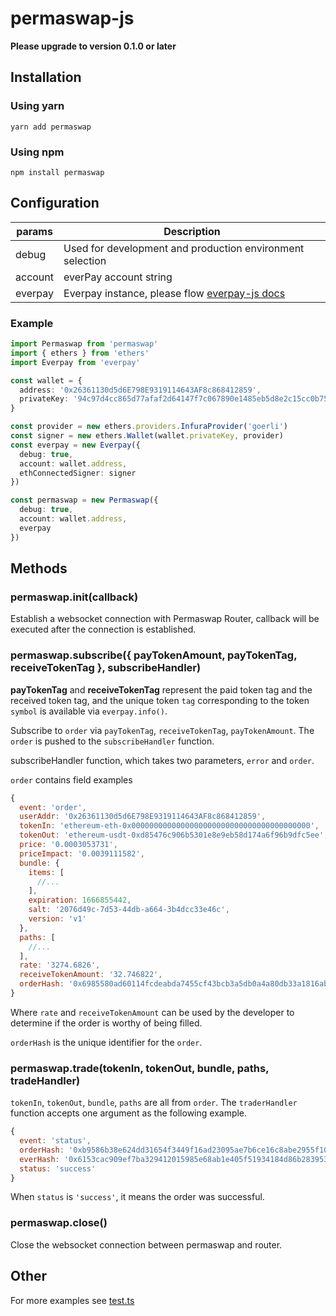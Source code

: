 # permaswap-js

**Please upgrade to version 0.1.0 or later**

## Installation

### Using yarn

```
yarn add permaswap
```

### Using npm

```
npm install permaswap
```

## Configuration

| params | Description  |
|-------------|---|
|debug|Used for development and production environment selection|
|account| everPay account string |
|everpay|Everpay instance, please flow [everpay-js docs](https://docs.everpay.io/en/docs/sdk/everpay-js/intro)|

### Example

```ts
import Permaswap from 'permaswap'
import { ethers } from 'ethers'
import Everpay from 'everpay'

const wallet = {
  address: '0x26361130d5d6E798E9319114643AF8c868412859',
  privateKey: '94c97d4cc865d77afaf2d64147f7c067890e1485eb5d8e2c15cc0b7528a08b47'
}

const provider = new ethers.providers.InfuraProvider('goerli')
const signer = new ethers.Wallet(wallet.privateKey, provider)
const everpay = new Everpay({
  debug: true,
  account: wallet.address,
  ethConnectedSigner: signer
})

const permaswap = new Permaswap({
  debug: true,
  account: wallet.address,
  everpay
})
```

## Methods

### permaswap.init(callback)

Establish a websocket connection with Permaswap Router, callback will be executed after the connection is established.

### permaswap.subscribe({ payTokenAmount, payTokenTag, receiveTokenTag }, subscribeHandler)

**payTokenTag** and **receiveTokenTag** represent the paid token tag and the received token tag, and the unique token `tag` corresponding to the token `symbol` is available via `everpay.info()`.

Subscribe to `order` via `payTokenTag`, `receiveTokenTag`, `payTokenAmount`. The `order` is pushed to the `subscribeHandler` function.

subscribeHandler function, which takes two parameters, `error` and `order`.

`order` contains field examples

```js
{
  event: 'order',
  userAddr: '0x26361130d5d6E798E9319114643AF8c868412859',
  tokenIn: 'ethereum-eth-0x0000000000000000000000000000000000000000',
  tokenOut: 'ethereum-usdt-0xd85476c906b5301e8e9eb58d174a6f96b9dfc5ee',
  price: '0.0003053731',
  priceImpact: '0.0039111582',
  bundle: {
    items: [
      //...
    ],
    expiration: 1666855442,
    salt: '2076d49c-7d53-44db-a664-3b4dcc33e46c',
    version: 'v1'
  },
  paths: [
    //...
  ],
  rate: '3274.6826',
  receiveTokenAmount: '32.746822',
  orderHash: '0x6985580ad60114fcdeabda7455cf43bcb3a5db0a4a80db33a1816ab1718f442a'
}
```

Where `rate` and `receiveTokenAmount` can be used by the developer to determine if the order is worthy of being filled.

`orderHash` is the unique identifier for the `order`.

### permaswap.trade(tokenIn, tokenOut, bundle, paths, tradeHandler)

`tokenIn`, `tokenOut`, `bundle`, `paths` are all from `order`. The `traderHandler` function accepts one argument as the following example.

```js
{
  event: 'status',
  orderHash: '0xb9586b38e624dd31654f3449f16ad23095ae7b6ce16c8abe2955f1028c85b101',
  everHash: '0x6153cac909ef7ba329412015985e68ab1e405f51934184d86b283953598d2971',
  status: 'success'
}
```

When `status` is `'success'`, it means the order was successful.

### permaswap.close()

Close the websocket connection between permaswap and router.

## Other

For more examples see [test.ts](https://github.com/permaswap/permaswap-js/blob/main/src/test.ts)
